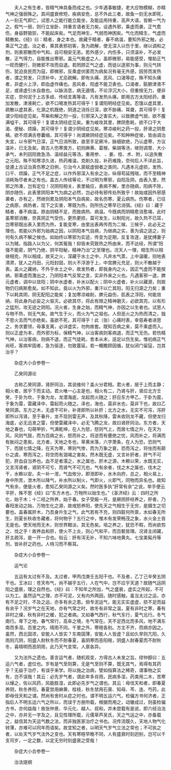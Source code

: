 <!-- { "loadSidebar": true } -->
　　夫人之有生者，皆精气神具备而成之也。少年遇事敏捷，老大应物模糊，亦精气神之强弱殊之。其间盛衰修短，疾病安危，总不外此三者，故鱼一刻无水即死，人一刻无气即亡，试思人之能行能立能坐，及能运用持重，高声大语，皆赖一气为之。假气一弱，则行立坐卧、持重言语者无力矣。设遇外邪，乘虚而袭，正气愈伤，身益野狼狈，不能起床矣。气足而神生，气弱而神困矣。气化而精生，气虚而精散矣。《经》曰：精者，身之本也。故藏于精者，春不病温，要知外邪之触，必乘正气之虚。治之者，乘其表邪初客，急为疏解，使无深入以伤于里，继以调和之剂，则表邪散而中气和，自可相安无恙。若外感少，内伤多，只须温补，不必发散，正气得力，自能推出寒邪。盖元气极虚之人，虽即微邪，易能感受，惟助正气一旺而健行，则微邪不攻而自退。若罔顾正气之虚，而徒以逐邪为事，则元气转伤，犹迫良民而为寇，即微邪，反乘虚伏匿而为病矣况有毫无外感，因劳而发热者，谓之劳发，只须补中，尤忌疏解。即有头痛、恶风、口渴等症，殊不知头痛者，非虚火上浮，即血虚作痛也。恶风者，阳虚不能卫表也。口渴者，脏腑津液不足，或肾虚引水自救也。以脉消息，病无遁情，不论浮沉大小，但重按无力，便非实症，奈何泥于上古多歧、传经支离等语，凡有发热头痛，即用古方太阳经药，重加发散，津液耗亡，欲不口喝发热其可得乎！复谓阳明经症见矣。忍饿以虚其里，疏散以虚其表，化源之机既绝，阴道之消烁日深，欲不胁痛、耳聋，其可得乎！复谓少阳经症见矣。芩柴和解之剂一投，引邪深入之害实大，以致脾虚气弱，欲不腹满嗌干，其可得乎！复谓太阴经症见矣。重为峻攻其里，脾阴愈耗，欲不口干大渴、便秘、烦躁，其可得乎！复谓少阴经症见矣。寒凉峻利之药一投，肝肾之阴愈槁，欲不烦满舌卷囊缩，其可得乎！尚谓厥阴经症见矣。不知种种症侯，皆由调治失宜，以令邪气日深，正气日消所致，直至手足厥冷，脉细欲绝，乃认虚寒，方议温补，已无及矣。故古人伤寒类方，初则麻黄、葛根、柴胡等汤，继则调胃、大小承气，未列回阳救急汤、温经益元等汤，重用参、 、姜、桂、术、附，以追失散之元阳。殊不知寒凉久进，热药难温，克削久投，补药难挽，奈何后人不详此旨，徒遵上古证治真伤寒之旧例，引治今人禀赋虚弱者之类同，凡遇本元虚损，发热、口干、烦躁，正气不足之症，以作外邪深入有余之治，纵得苟延残喘，而不至精神消耗殆尽者未之有也。盖古人传经等论，不过明为寒邪，自阳及阴，由表入里，然邪之所凑，岂有定位！况阴阳相关，表里输应，表病不解，里亦随病，阳病不除，阴亦随伤，此表里阴阳本气为病之必然，岂必待有邪传处所致乎！故始或因外邪感袭者，亦有之，然继则累及阴阳本气自病矣，故名伤寒，夏云病热。伤寒者，已往之病原，病热者，现下之实害，寒既为热，则所伤之寒早已消弭。《经》曰：藏于精者，春不病温。原由阴精不足，而致病热、病温。今既病而阴精愈消愈竭，此时虽寒邪消散，奈真阴正气受伤，更热更损，莫可发生，以制阳光，故久热不已耳，岂寒邪既出表入里而为热，复能变寒，由里出表再传而为二候、三候乎，此必无之理也。若能以外邪为始病之因，以阴阳本气自病，为继病之实，善为调之适之，则何有久病不解之候也。如始终以寒邪为实迹，传变为定期，反复攻逐，是犹缚妻子以为贼，指路人以为父，何其冤哉！抑皆未究致热之所由来，而不达经，所谓“阳强不能密，阴气乃绝，阴平阳秘，精神乃治”之至理也。况天人一理，相生所以相继相克，所以相成，故天之火，深藏于水土之中，凡井水气蒸，上中温暖，则地表清肃，犹人之丹田，元阳封固，则火不浮游于上，中宫脾元充足，则火不散越于表。盖火之藏纳，不外乎水土之中，故发热者，即我身内之火，因正气虚而不能按纳，邪乘虚而激出之，乃阴阳本气反常之变，实非外来之火也。凡遇客邪一退，脾元虚者，调中以敛阳；阴中水虚者，补水以配火；阴中火虚者，补火以藏源，则故物仍归病斯愈矣。如不知此，竟以火为外邪，重汗以亡其阳，阳无归源之力矣；重下以耗其阴，阴无配阳之能矣；复加寒凉峻削，脾元益伤，肌表之浮阳，何能敛纳，将此身内必妄之火驱灭。必欲其尽，将此有限之精神磨灭，必欲其完，以有形之猛剂，攻无迹之阴阳。况火者，生身之始，而精气神，亦因之以生者也。试思人与物不热，则无气矣。故气生于火，而火为气之祖也。人但恶火之为热而清之，独不思火去而气亦绝矣。虽欲不死，其可得乎！此（张）心痛时表，幸慈寿者进思之，务求要领，毋事支离，必详虚实，勿拘故套。既知百病之来，莫不乘虚而入。则以正虚为本，而外邪为标，保精气神，以治客病则客病退，而正气无伤。若伤精气神，以治客病，则病不退，而正气徒耗，舍本从末，适足以伤生矣。惟初病正气尚旺，客病牢固者，急为驱逐，勿致蔓延，若一概瞻顾因循，犹似闭门留寇，岂其治乎？

　　杂症大小合参卷一

　　乙癸同源论

　　古称乙癸同源，肾肝同治，其说维何？盖火分君相。君火者，居于上而主静；相火者，居乎下而主动。君火唯一心主是也，相火有二，乃肾与肝，肾应北方壬癸，于卦为坎，于象为龙，龙潜海底，龙起而火随之；肝应东方甲乙，于卦为震，于象为雷，雷藏泽中，雷起而火随之。泽也，海也，莫非水也，莫非下也，故曰乙癸同源。东方之木，无虚不可补，补肾即所以补肝；北方之水，无实不可泻，泻肝即所以泻肾。至于春升，龙不现则雷无声，及其秋降，雷未收则龙不藏，但使龙归海底，必无迅发之雷，但使雷藏泽中，必无飞腾之龙，故曰肾肝同治。东方者，天地之春也，勾萌甲折，气满乾坤，在人为怒，怒则气上，而居七情之升，在天为风，风则气鼓，而为百病之长，怒而补之，将逆而有壅绝之忧，风而补之，将满而有胀闷之患矣。北方者，天地之冬也，草黄米落，六字萧条，在人为恐，恐则气下，而居七情之降，在天为寒，寒则气惨，而为万象之衰，恐而泻之，将怯而有颠仆之虞，寒而泻之，将空而有涸竭之害矣。然木既无虚，又言补肝者，肝气不可犯，肝血自当养也。血不足者濡之，水之属也，肝木之源，木赖以荣，水既无实，又言泻肾者，肾阴不可亏，而肾气不可亢也，气有余者，伐之木之属也，伐木之干，水赖以安。夫一补一泄，气血攸分，即泄即补，水木向府，总之，相火易上，身中所苦，泄木所以降气，补水所以制火，气即火，火即气，同物而异名也。故知气有余，便是火者，愈知乙癸同源之义矣。然时医多执“肝常有余”之说，举手便云平肝，殊不思《经》曰“东方木也，万物所以始生也。”《圣济经》云：四时之所化，始于木；十二经之所养，始于春。女子受娠一月，是厥阴肝经养之，肝者，乃春阳发动之始，万物生化之源，故戒怒养阳，使先天之气相生于无穷，是摄生之切要也。盖春属肝木，乃吾身升生之气，此气若有不充，则四脏何所禀，水如春无所生，则夏长秋收冬藏者，将何物乎？五行之中，惟木有发荣畅茂之象，水火金土皆无是也。使天地而无木，则世界黯淡，其无色矣。培之养之，犹恐不暇，而尚欲剪之、伐之乎！故养血和肝，使火不上炎，则心气和平，而百骸皆理。况肾主闭藏，肝主疏泻，是一开一合也。俗云：肝有泻无补，不知六味地黄丸、七宝美髯丹等剂，皆补肝之药也。人特习而不察耳。

　　杂症大小合参卷一

　　运气论

　　五运有太过有不及。太过者，甲丙戊庚壬五阳干也。不及者，乙丁己辛癸五阴干也。王冰曰：苍天布气，尚不越乎五行，人在气中，岂不应乎天道？故随气运阴阳之盛衰，理之自然也。《经》曰：不知年之所加，气之盛衰，虚实之所起，不可以为工。虽然运气之理，亦不可泥，又有内外两因，随时感触，虽当太过之运，亦有不足之时，不及之运，亦多有余之患。倘专泥运气，能无实实虚虚，损不足而益有余乎？况岁气之在天地，亦有气常之时，故冬有非常之温，夏有非时之寒，春有非时之燥，秋有非时之暖，犯之者病。又如春气西行，秋气东行，夏气北行。冬气南行。卑下之地，春气常行，高阜之境，冬气常在。天不足西北而多风，地不满东南而多湿。百里之内，晴雨不同。千里之外，寒暄各别。方主不齐，而病亦因之。虽然，西北固浓，安能人人皆实？东南固薄，安能人人皆虚？且如久旱则亢阳，久雨则亢阴，阳盛人耐秋冬而不耐春夏，喜阴寒而恶阳暄，阴盛人耐春夏而不耐秋冬，喜晴明而恶阴雨，此乃天气变常。人禀各异。

　　又为法外之遗也。善言运气者，随机观变，方得古人未发之旨。缪仲醇曰：五运六气者，虚位也。岁有是气至则算，无是气至则不算，既无其气，焉得有其药乎？无益于治疗，有误乎来学。将以施之治病，譬如指算法之稀奇，谓事物之实有，岂不误哉！其云：必先岁气者，谓此年多肖雨，民病多湿，药类用二木，苦寒以燥之，佐以风药，风能胜湿，此即必先岁气之谓也。其云：毋伐天和者，即春夏养阴，秋冬养阳，春夏禁用麻黄、桂枝，秋冬禁用石膏、知母、芩、连、芍药，此即毋伐天和之谓。然尚有舍时从症之时也。谓不明五运六气，检偏方书何济者，正指后人不明五运六气之所以，而误于方册所载，根据而用之，动辙成过，则虽检偏方书，亦何益哉！故张仲景、华元化、越人、叔和，并未尝载有是说，即六经治法之中，亦并无一字及之，且见性理所载，元儒草芦吴氏，天之气运之中，亦备载之，益信其为天运气数之法，而非独医家治疗之书也。况传流既久，天地人物气化转薄，亦难可以同年而语矣。故宜知之者，以明天气岁气立法之常也；不可执之者，以处天气岁气法外之变也。天有寒暄早晚不同，人有盛衰时刻迥别，岂可以千支司岁，一定之数，以定无穷时刻盛衰之受哉！

　　杂症大小合参卷一

　　治法提纲

